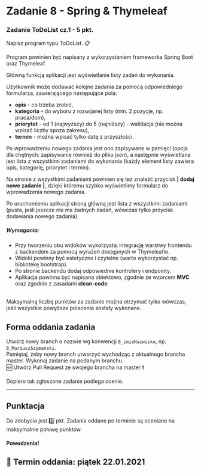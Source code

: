 # Zadanie 8 - Spring & Thymeleaf

### Zadanie ToDoList cz.1 - 5 pkt.  

Napisz program typu ToDoList. :clipboard:

Program powinien być napisany z wykorzystaniem frameworka Spring Boot oraz Thymeleaf.

Główną funkcją aplikacji jest wyświetlanie listy zadań do wykonania.

Użytkownik może dodawać kolejne zadania za pomocą odpowiedniego formularza, zawierającego następujące pola:
- **opis** - co trzeba zrobić,
- **kategoria** - do wyboru z rozwijanej listy (min. 2 pozycje, np. praca/dom),
- **priorytet** - od 1 (najwyższy) do 5 (najniższy) - walidacja (nie można wpisać liczby spoza zakresu),
- **termin** - można wpisać tylko datę z przyszłości.

Po wprowadzeniu nowego zadania jest ono zapisywane w pamięci (opcja dla chętnych: zapisywanie również do pliku json), a następnie wyświetlana jest lista z wszystkimi zadaniami do wykonania (każdy element listy zawiera opis, kategorię, priorytet i termin).

Na stronie z wszystkimi zadaniami powinien się też znaleźć przycisk **| dodaj nowe zadanie |**, dzięki któremu szybko wyświetlimy formularz do wprowadzenia nowego zadania.

Po uruchomieniu aplikacji stroną główną jest lista z wszystkimi zadaniami (pusta, jeśli jeszcze nie ma żadnych zadań, wówczas tylko przycisk dodawania nowego zadania).


##### Wymagania:
   - Przy tworzeniu obu widoków wykorzystaj integrację warstwy frontendu z backendem za pomocą wyrażeń dostępnych w Thymeleafie.
   - Widoki powinny być estetyczne i czytelne (warto wykorzystać np. bibliotekę bootstrap).
   - Po stronie backendu dodaj odpowiednie kontrolery i endpointy.
   - Aplikacja powinna być napisana obiektowo, zgodnie ze wzorcem **MVC** oraz zgodnie z zasadami **clean-code**. 
  
<br/>Maksymalną liczbę punktów za zadanie można otrzymać tylko wówczas, jeśli wszystkie powyższe polecenia zostały wykonane.  


## Forma oddania zadania
Utwórz nowy branch o nazwie wg konwencji `8_imieNazwisko`, np. `8_MariuszSzymanski`.<br/>
Pamiętaj, żeby nowy branch utworzyć wychodząc z aktualnego brancha master.
Wykonaj zadanie na podanym branchu. <br/>
:new: Utwórz Pull Request ze swojego brancha na master :heavy_exclamation_mark:


Dopiero tak zgłoszone zadanie podlega ocenie.

---

## Punktacja

Do zdobycia jest :five: pkt.
Zadania oddane po terminie są oceniane na maksymalnie połowę punktów.

#### Powodzenia!

## :calendar: Termin oddania: piątek 22.01.2021
